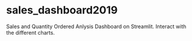 # sales_dashboard2019
Sales and Quantity Ordered Anlysis Dashboard on Streamlit.
Interact with the different charts.
